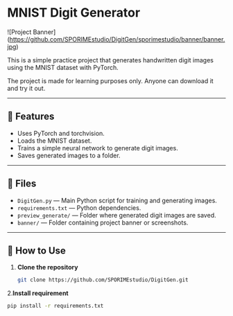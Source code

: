 # MNIST Digit Generator

![Project Banner] (https://github.com/SPORIMEstudio/DigitGen/sporimestudio/banner/banner.jpg)

This is a simple practice project that generates handwritten digit images using the MNIST dataset with PyTorch.

The project is made for learning purposes only. Anyone can download it and try it out.

---

## 📌 Features

- Uses PyTorch and torchvision.
- Loads the MNIST dataset.
- Trains a simple neural network to generate digit images.
- Saves generated images to a folder.

---

## 📂 Files

- `DigitGen.py` — Main Python script for training and generating images.
- `requirements.txt` — Python dependencies.
- `preview_generate/` — Folder where generated digit images are saved.
- `banner/` — Folder containing project banner or screenshots.

---

## 🚀 How to Use

1. **Clone the repository**
   ```bash
   git clone https://github.com/SPORIMEstudio/DigitGen.git

2.**Install requirement**
```bash
pip install -r requirements.txt
